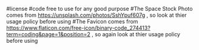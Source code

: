 #license 
#code free to use for any good purpose
#The Space Stock Photo comes from https://unsplash.com/photos/SshYpuf607g , so look at thier usage policy before using
#The Favicon comes from https://www.flaticon.com/free-icon/binary-code_274413?term=coding&page=1&position=2 , so again look at thier usage policy before using
